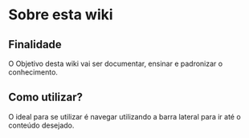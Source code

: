 # Sobre esta wiki

## Finalidade

O Objetivo desta wiki vai ser documentar, ensinar e padronizar o conhecimento.

## Como utilizar?

O ideal para se utilizar é navegar utilizando a barra lateral para ir até o conteúdo desejado.
